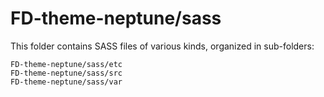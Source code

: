 # FD-theme-neptune/sass

This folder contains SASS files of various kinds, organized in sub-folders:

    FD-theme-neptune/sass/etc
    FD-theme-neptune/sass/src
    FD-theme-neptune/sass/var
